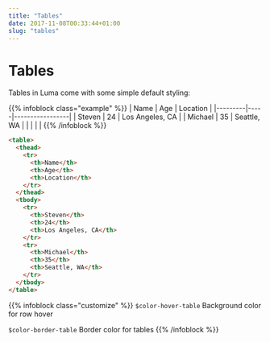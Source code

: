 ```yaml
---
title: "Tables"
date: 2017-11-08T00:33:44+01:00
slug: "tables"
---
```


# Tables

Tables in Luma come with some simple default styling:

{{% infoblock class="example" %}}
| Name    | Age | Location        |
|---------|-----|-----------------|
| Steven  | 24  | Los Angeles, CA |
| Michael | 35  | Seattle, WA     |
|         |     |                 |
{{% /infoblock %}}

```html
<table>
  <thead>
    <tr>
      <th>Name</th>
      <th>Age</th>
      <th>Location</th>
    </tr>
  </thead>
  <tbody>
    <tr>
      <th>Steven</th>
      <th>24</th>
      <th>Los Angeles, CA</th>
    </tr>
    <tr>
      <th>Michael</th>
      <th>35</th>
      <th>Seattle, WA</th>
    </tr>
  </tbody>
</table>
```

{{% infoblock class="customize" %}}
`$color-hover-table` Background color for row hover

`$color-border-table` Border color for tables
{{% /infoblock %}}


